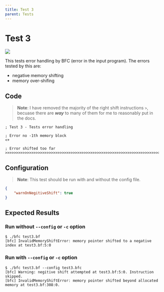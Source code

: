 ```yaml
---
title: Test 3
parent: Tests
---
```

# Test 3

<img src="https://bfc-test.https12345678.repl.co/badge.php?test=3">

This tests error handling by BFC (error in the input program). The errors tested by this are:

- negative memory shifting
- memory over-shifing

## Code

> **Note**: I have removed the majority of the right shift instructions `>`, becuase there are ***way*** to many of them for me to reasonably put in the docs.

```brainfuck
; Test 3 - Tests error handling

; Error no -1th memory block
<+

; Error shifted too far
>>>>>>>>>>>>>>>>>>>>>>>>>>>>>>>>>>>>>>>>>>>>>>>>>>>>>>>>>>>>>>>>>>>>>>>>>>>>>>>>>>>>>>>>>>>>>>>>>>>>>>>>>>>>>>>>>>>>>>>>>>>>>>>>>>>>>>>>>>>>>>>>>>>>>>>>>>>>>>>>>>>>>>>>>>>>>>>>>>>>>>>>>>>>>>>>>>>>>>>>>>>>>>>>>>>>>>>>>>>>>>>>>>>>>>>>>>>>>>>>>>>>>>>>>>>>>>>>>>>>>>>>>>>>>>>>>>>>>>>>>>>>>>>>>>>>>>>>>>>>>>>>>>>>>>>>>>>>>>>>>>>>>>>>>>>>>>>>>>>>>>>>>>>>>>>>>>>>>>>>>>>>>>>>>>>>>>>>>>>>>>>>>>>>>>>>>>>>>>>>>>>>>>>>>>>>>>>>>>>>>>>>>>>>>>>>>>>>>>>>>>>>>>>>>>>>>>>>>>>>>>>>>>>>>>>>>>>>>>>>>>>>>>>>>>>>>>>>>>>>>>>>>>>>>>>>>>>>>>>>>>>>>>>>>>>>>>>>>>>>>>>>>>>>>>>>>>>>>>>>>>>>>>>>>>>>>>>>>>>>>>>>>>>>>>>>>>>>>>>>>>>>>>>>>>>>>>>>>>>>>>>>>>>>>>>>>>>>>>>>>>>>>>>>>>>>>>>>>>>>>>>>>>>>>>>>>>>>>>>>>>>>>>>>>>>>>>>>>>>>>>>>>>>>>>>>>>>>>>>>>>>>>>>>>>>>>>>>>>>>>>>>>>>>>>>>>>>>>>>>>>>>>>>>>>>>>>>>>>>>>>>>>>>>>>>>>>>>>>>>>>>>>>>>>>>>>>>>>>>>>>>>>>>>>>>>>>>>>>>>>>>>>>>>>>>>>>>>>>>>>>>>>>>>>>>>>>>>>>>>>>>>>>>>>>>>>>>>>>>>>>>>>>>>>>>>>>>>>>>>>>>>>>>>>>>>>>>>>>>>>>>>>>>>>>>>>>>>>>>>>>>>>>>>>>>>>>>>>>>>>>>>>>>>>>>>>>>>>>>>
```

## Configuration

> **Note**: This test should be run with and without the config file.

```json
{
	"warnOnNegitiveShift": true
}
```

## Expected Results

### Run without `--config` or `-c` option

```
$ ./bfc test3.bf
[bfc] InvalidMemoryShiftError: memory pointer shifted to a negative index at test3.bf:5:0
```

### Run with `--config` or `-c` option

```
$ ./bfc test3.bf --config test3.bfc
[bfc] Warning: negitive shift attempted at test3.bf:5:0. Instruction skipped.
[bfc] InvalidMemoryShiftError: memory pointer shifted beyond allocated memory at test3.bf:308:0.
```